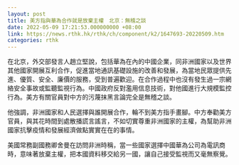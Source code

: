 ```yaml
---
layout: post
title: 美方指與華為合作就是放棄主權　北京：無稽之談
date: 2022-05-09 17:21:53.000000000 +08:00
link: https://news.rthk.hk/rthk/ch/component/k2/1647693-20220509.htm
categories: rthk
---
```


在北京，外交部發言人趙立堅說，包括華為在內的中國企業，同非洲國家以及世界其他國家開展互利合作，促進當地通訊基礎設施的改善和發展，為當地民眾提供先進、優質、安全、廉價的服務，受到普遍歡迎。在合作過程中也沒有發生過一宗網絡安全事故或監聽監視行為。中國政府反對濫用信息技術，對他國進行大規模監控行為。美方有關官員對中方的污蔑抹黑言論完全是無稽之談。

他強調，非洲國家和人民選擇與誰開展合作，輪不到美方指手畫腳。中方奉勸美方官員，與其花時間到處散播謊言謠言，不如切實尊重非洲國家的主權，為幫助非洲國家抗擊疫情和發展經濟做點實實在在的事情。

美國常務副國務卿舍曼在訪問非洲時稱，當一些國家選擇中國華為公司為電訊商時，意味著放棄主權，把本國資料移交給另一國，讓自己接受監視而又毫無察覺。
